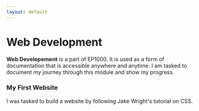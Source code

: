 ```yaml
---
layout: default
---
```


# Web Development
<strong>Web Developement</strong> is a part of EP1000. It is used as a form of documentation that is accessible anywhere and anytime. I am tasked to document my journey through this module and show my progress. 

### My First Website
I was tasked to build a website by following Jake Wright's tutorial on CSS. 
